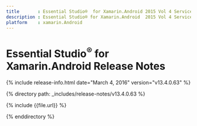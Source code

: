 ```yaml
---
title       : Essential Studio®  for Xamarin.Android 2015 Vol 4 Service Pack 2 Release Notes
description : Essential Studio® for Xamarin.Android  2015 Vol 4 Service Pack 2 Release Notes
platform    : xamarin.Android
---
```


# Essential Studio<sup>®</sup> for Xamarin.Android Release Notes

{% include release-info.html date="March 4, 2016" version="v13.4.0.63" %} 

{% directory path: _includes/release-notes/v13.4.0.63 %}


{% include {{file.url}} %}

{% enddirectory %}